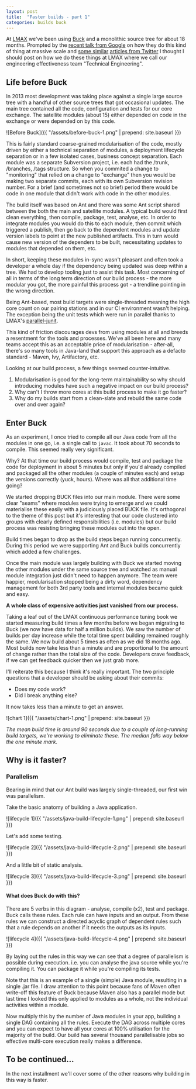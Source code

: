 ```yaml
---
layout: post
title:  "Faster builds - part 1"
categories: builds buck
---
```


At [LMAX][1] we've been using [Buck][2] and a monolithic source tree for about 18 months. Prompted by the [recent talk from Google][3] 
 on how they do this kind of thing at massive scale and [some similar][4] [articles from Twitter][5] I thought I
 should post on how we do these things at LMAX where we call our engineering effectiveness team "Technical Engineering".

## Life before Buck

In 2013 most development was taking place against a single large source tree with a handful of other source trees that
 got occasional updates. The main tree contained all the code, configuration and tests for our core exchange. The 
 satellite modules (about 15) either depended on code in the exchange or were depended on by this code.

![Before Buck]({{ "/assets/before-buck-1.png" | prepend: site.baseurl }})

This is fairly standard coarse-grained modularisation of the code, mostly driven by either a technical separation of modules, 
 a deployment lifecycle separation or in a few isolated cases, business concept separation. Each module was a separate 
 Subversion project, i.e. each had the /trunk, /branches, /tags structure. So when you commited a change to "monitoring"
 that relied on a change to "exchange" then you would be making two separate commits, each with its own Subversion 
 revision number. For a brief (and sometimes not so brief) period there would be code in one module that didn't 
 work with code in the other modules.
 
The build itself was based on Ant and there was some Ant script shared between the both the main and satellite modules. 
 A typical build would first clean everything, then compile, package, test, analyse, etc. In order to integrate modules
 you would do this to each module, then commit which triggered a publish, then go back to the dependent modules and update
 version labels to point at the new published artifacts. This in turn would cause new version of the dependers to be
 built, necessitating updates to modules that depended on them, etc.
 
In short, keeping these modules in-sync wasn't pleasant and often took a developer a whole day if the dependency being 
 updated was deep within a tree. We had to develop tooling just to assist this task. Most concerning of all in terms
 of the long term direction of our build process - the more modular you got, the more painful this process got - a
 trendline pointing in the wrong direction.
 
Being Ant-based, most build targets were single-threaded meaning the high core count on our pairing stations and in our
 CI environment wasn't helping. The exception being the unit tests which were run in parallel thanks to 
 LMAX's [parallel-junit][6].

This kind of friction discourages devs from using modules at all and breeds a resentment for the tools and processes.
 We've all been here and many teams accept this as an acceptable price of modularisation - after-all, there's so
 many tools in Java-land that support this approach as a defacto standard - Maven, Ivy, Artifactory, etc.
  
Looking at our build process, a few things seemed counter-intuitive.

  1. Modularisation is good for the long-term maintainability so why should introducing modules have such a negative 
     impact on our build process? 
  2. Why can't I throw more cores at this build process to make it go faster?
  3. Why do my builds start from a clean-slate and rebuild the same code over and over again?
  
## Enter Buck

As an experiment, I once tried to compile all our Java code from all the modules in one go, i.e. a single call to `javac`.
 It took about 70 seconds to compile. This seemed really very significant.
 
Why? At that time our build process would compile, test and package the code for deployment in about 5 minutes but only if 
 you'd already compiled and packaged all the other modules (a couple of minutes each) and setup the versions 
 correctly (yuck, hours). Where was all that additional time going?

We started dropping BUCK files into our main module. There were some clear "seams" where modules were trying to emerge 
 and we could materialise these easily with a judiciously placed BUCK file. It's orthogonal to the theme of this post but
 it's interesting that our code clustered into groups with clearly defined responsibilities (i.e. modules) but our build 
 process was resisting bringing these modules out into the open.

Build times began to drop as the build steps began running concurrently. During this period we were supporting Ant and Buck 
 builds concurrently which added a few challenges. 

Once the main module was largely building with Buck we started moving the other modules under the same source tree and 
 watched as manual module integration just didn't need to happen anymore. The team were happier, modularisation stopped 
 being a dirty word, dependency management for both 3rd party tools and internal modules became quick and easy.
 
**A whole class of expensive activities just vanished from our process.**
 
Taking a leaf out of the LMAX continuous performance tuning book we started measuring build times a few months before we
 began migrating to Buck (we now have data for half a million builds). We saw the number of builds per day increase 
 while the total time spent building remained roughly the same. We now build about 5 times as often as we 
 did 18 months ago. Most builds now take less than a minute and are proportional to the amount of change rather 
 than the total size of the code. Developers crave feedback, if we can get feedback quicker then we just grab more.
 
I'll reiterate this because I think it's really important. The two principle questions that a developer should be asking
about their commits:

  * Does my code work?
  * Did I break anything else?
  
It now takes less than a minute to get an answer.

![chart 1]({{ "/assets/chart-1.png" | prepend: site.baseurl }})

*The mean build time is around 90 seconds due to a couple of long-running build targets, we're working to 
 eliminate these. The median falls way below the one minute mark.*
   
## Why is it faster?

### Parallelism

Bearing in mind that our Ant build was largely single-threaded, our first win was parallelism.
 
Take the basic anatomy of building a Java application.

![lifecycle 1]({{ "/assets/java-build-lifecycle-1.png" | prepend: site.baseurl }})

Let's add some testing.

![lifecycle 2]({{ "/assets/java-build-lifecycle-2.png" | prepend: site.baseurl }})

And a little bit of static analysis.

![lifecycle 3]({{ "/assets/java-build-lifecycle-3.png" | prepend: site.baseurl }})

#### What does Buck do with this?

There are 5 verbs in this diagram - analyse, compile (x2), test and package. Buck calls these rules. Each rule can have
 inputs and an output. From these rules we can construct a directed acyclic graph of dependent rules such that a
 rule depends on another if it needs the outputs as its inputs.

![lifecycle 4]({{ "/assets/java-build-lifecycle-4.png" | prepend: site.baseurl }})

By laying out the rules in this way we can see that a degree of parallelism is possible during execution. i.e. you can
 analyse the java source while you're compiling it. You can package it while you're compiling its tests. 

Note that this is an example of a single (simple) Java module, resulting in a single .jar file. I draw attention to this 
 point because fans of Maven often write-off this feature of Buck because Maven also has a parallel mode but last time I 
 looked this only applied to modules as a whole, not the individual activities within a module.

Now multiply this by the number of Java modules in your app, building a single DAG containing all the rules. Execute 
 the DAG across multiple cores and you can expect to have all your cores at 100% utilisation for the majority of the 
 build. Our build has several thousand parallelisable jobs so effective multi-core execution really makes a 
 difference.

## To be continued...

In the next installment we'll cover some of the other reasons why building in this way is faster.

[1]: http://www.lmax.com
[2]: https://buckbuild.com
[3]: https://www.youtube.com/watch?v=W71BTkUbdqE
[4]: http://spectrum.ieee.org/view-from-the-valley/computing/software/twitters-tips-for-making-software-engineers-more-efficient
[5]: http://www.gigamonkeys.com/flowers/
[6]: https://github.com/LMAX-Exchange/parallel-junit
